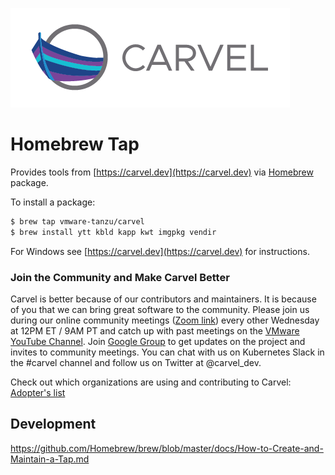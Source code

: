![logo](logos/CarvelLogo.png)
# Homebrew Tap

Provides tools from [https://carvel.dev](https://carvel.dev) via [Homebrew](http://brew.sh/) package.

To install a package:

```bash
$ brew tap vmware-tanzu/carvel
$ brew install ytt kbld kapp kwt imgpkg vendir
```

For Windows see [https://carvel.dev](https://carvel.dev) for instructions.

### Join the Community and Make Carvel Better
Carvel is better because of our contributors and maintainers. It is because of you that we can bring great software to the community.
Please join us during our online community meetings ([Zoom link](http://community.klt.rip/)) every other Wednesday at 12PM ET / 9AM PT and catch up with past meetings on the [VMware YouTube Channel](https://www.youtube.com/playlist?list=PL7bmigfV0EqQ_cDNKVTIcZt-dAM-hpClS).
Join [Google Group](https://groups.google.com/g/carvel-dev) to get updates on the project and invites to community meetings.
You can chat with us on Kubernetes Slack in the #carvel channel and follow us on Twitter at @carvel_dev.

Check out which organizations are using and contributing to Carvel: [Adopter's list](https://github.com/vmware-tanzu/carvel/blob/master/ADOPTERS.md)

## Development

https://github.com/Homebrew/brew/blob/master/docs/How-to-Create-and-Maintain-a-Tap.md

